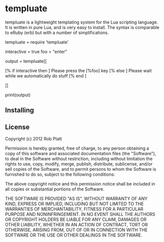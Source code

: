 templuate
=========

templuate is a lightweight templating system for the Lua scripting language.
It is written in pure Lua, and is very easy to install. The syntax is comparable to eRuby (erb)
but with a number of simplifications.

templuate = require 'templuate'

interactive = true
foo = "enter"

output = templuate[[
  
  [% if interactive then ]
    Please press the [%foo] key
  [% else ]
    Please wait while we automatically do stuff
  [% end ]

]]

print(output)
  

Installing
----------

License
-------

Copyright (c) 2012 Rob Platt

Permission is hereby granted, free of charge, to any person obtaining a copy of this software and associated documentation files (the "Software"), to deal in the Software without restriction, including without limitation the rights to use, copy, modify, merge, publish, distribute, sublicense, and/or sell copies of the Software, and to permit persons to whom the Software is furnished to do so, subject to the following conditions:

The above copyright notice and this permission notice shall be included in all copies or substantial portions of the Software.

THE SOFTWARE IS PROVIDED "AS IS", WITHOUT WARRANTY OF ANY KIND, EXPRESS OR IMPLIED, INCLUDING BUT NOT LIMITED TO THE WARRANTIES OF MERCHANTABILITY, FITNESS FOR A PARTICULAR PURPOSE AND NONINFRINGEMENT. IN NO EVENT SHALL THE AUTHORS OR COPYRIGHT HOLDERS BE LIABLE FOR ANY CLAIM, DAMAGES OR OTHER LIABILITY, WHETHER IN AN ACTION OF CONTRACT, TORT OR OTHERWISE, ARISING FROM, OUT OF OR IN CONNECTION WITH THE SOFTWARE OR THE USE OR OTHER DEALINGS IN THE SOFTWARE.